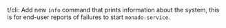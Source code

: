 t/cli: Add new `info` command that prints information about the system, this is
for end-user reports of failures to start `monado-service`.
